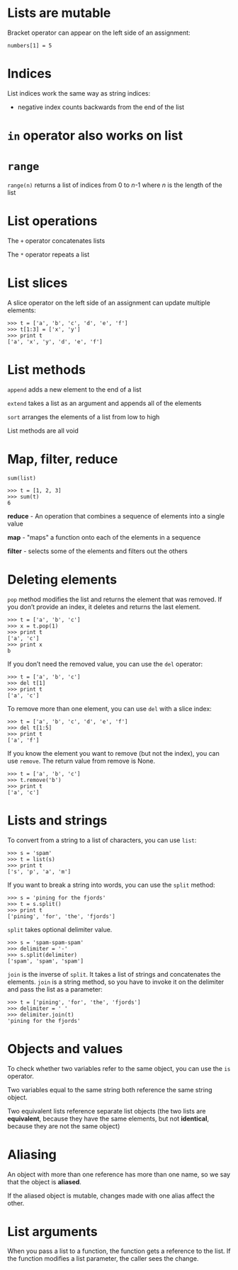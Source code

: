 # Lists are mutable

Bracket operator can appear on the left side of an assignment:

`numbers[1] = 5`

# Indices

List indices work the same way as string indices:

- negative index counts backwards from the end of the list

# `in` operator also works on list

# `range`

`range(n)` returns a list of indices from 0 to *n*-1 where *n* is the length of the list

# List operations

The `+` operator concatenates lists

The `*` operator repeats a list

# List slices

A slice operator on the left side of an assignment can update multiple elements:


```
>>> t = ['a', 'b', 'c', 'd', 'e', 'f']
>>> t[1:3] = ['x', 'y']
>>> print t
['a', 'x', 'y', 'd', 'e', 'f']
```

# List methods

`append` adds a new element to the end of a list

`extend` takes a list as an argument and appends all of the elements

`sort` arranges the elements of a list from low to high

List methods are all void

# Map, filter, reduce

`sum(list)` 

```
>>> t = [1, 2, 3]
>>> sum(t)
6
```

**reduce** - An operation that combines a sequence of elements into a single value

**map** - "maps" a function onto each of the elements in a sequence

**filter** - selects some of the elements and filters out the others

# Deleting elements

`pop` method modifies the list and returns the element that was removed. If you don’t provide an index, it deletes and returns the last element.

```
>>> t = ['a', 'b', 'c']
>>> x = t.pop(1)
>>> print t
['a', 'c']
>>> print x
b
```

If you don’t need the removed value, you can use the `del` operator:

```
>>> t = ['a', 'b', 'c']
>>> del t[1]
>>> print t
['a', 'c']
```

To remove more than one element, you can use `del` with a slice index:

```
>>> t = ['a', 'b', 'c', 'd', 'e', 'f']
>>> del t[1:5]
>>> print t
['a', 'f']
```

If you know the element you want to remove (but not the index), you can use `remove`. The return value from remove is None.

```
>>> t = ['a', 'b', 'c']
>>> t.remove('b')
>>> print t
['a', 'c']
```

# Lists and strings

To convert from a string to a list of characters, you can use `list`:

```
>>> s = 'spam'
>>> t = list(s)
>>> print t
['s', 'p', 'a', 'm']
```

If you want to break a string into words, you can use the `split` method:

```
>>> s = 'pining for the fjords'
>>> t = s.split()
>>> print t
['pining', 'for', 'the', 'fjords']
```

`split` takes optional delimiter value.

```
>>> s = 'spam-spam-spam'
>>> delimiter = '-'
>>> s.split(delimiter)
['spam', 'spam', 'spam']
```

`join` is the inverse of `split`. It takes a list of strings and concatenates the elements. `join` is a string method, so you have to invoke it on the delimiter and pass the list as a parameter:

```
>>> t = ['pining', 'for', 'the', 'fjords']
>>> delimiter = ' '
>>> delimiter.join(t)
'pining for the fjords'
```

# Objects and values

To check whether two variables refer to the same object, you can use the `is` operator.

Two variables equal to the same string both reference the same string object.

Two equivalent lists reference separate list objects (the two lists are **equivalent**, because they have the same elements, but not **identical**, because they are not the same object)

# Aliasing

An object with more than one reference has more than one name, so we say that the object is **aliased**.

If the aliased object is mutable, changes made with one alias affect the other.

# List arguments

When you pass a list to a function, the function gets a reference to the list. If the function modifies a list parameter, the caller sees the change.